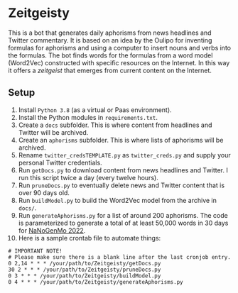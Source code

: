 # Zeitgeisty

This is a bot that generates daily aphorisms from news headlines and Twitter commentary. It is based on an idea by the Oulipo for inventing formulas for aphorisms and using a computer to insert nouns and verbs into the formulas. The bot finds words for the formulas from a word model (Word2Vec) constructed with specific resources on the Internet. In this way it offers a *zeitgeist* that emerges from current content on the Internet.

## Setup

1. Install `Python 3.8` (as a virtual or Paas environment).
2. Install the Python modules in `requirements.txt`.
3. Create a `docs` subfolder. This is where content from headlines and Twitter will be archived.
4. Create an `aphorisms` subfolder. This is where lists of aphorisms  will be archived.
5. Rename `twitter_credsTEMPLATE.py` as `twitter_creds.py` and supply your personal Twitter credentials.
6. Run `getDocs.py` to download content from news headlines and Twitter. I run this script twice a day (every twelve hours).
7. Run `pruneDocs.py` to eventually delete news and Twitter content that is over 90 days old.
8. Run `buildModel.py` to build the Word2Vec model from the archive in `docs/`.
9. Run `generateAphorisms.py` for a list of around 200 aphorisms. The code is parameterized to generate a total of at least 50,000 words in 30 days for [NaNoGenMo 2022](https://github.com/NaNoGenMo/2022).
10. Here is a sample crontab file to automate things:
```
# IMPORTANT NOTE!
# Please make sure there is a blank line after the last cronjob entry.
0 2,14 * * * /your/path/to/Zeitgeisty/getDocs.py
30 2 * * * /your/path/to/Zeitgeisty/pruneDocs.py
0 3 * * * /your/path/to/Zeitgeisty/buildModel.py
0 4 * * * /your/path/to/Zeitgeisty/generateAphorisms.py
```
